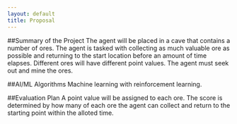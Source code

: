 ```yaml
---
layout: default
title: Proposal
---
```


##Summary of the Project
The agent will be placed in a cave that contains a number of ores. The agent is tasked with collecting as much valuable ore as possible and returning to the start location before an amount of time elapses. Different ores will have different point values. The agent must seek out and mine the ores.

##AI/ML Algorithms
Machine learning with reinforcement learning.

##Evaluation Plan
A point value will be assigned to each ore. The score is determined by how many of each ore the agent can collect and return to the starting point within the alloted time.
